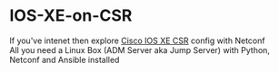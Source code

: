 # IOS-XE-on-CSR
If you've intenet then explore [Cisco IOS XE CSR](https://devnetsandbox.cisco.com/RM/Diagram/Index/7b4d4209-a17c-4bc3-9b38-f15184e53a94?diagramType=Topology) config with Netconf<br>
All you need a Linux Box (ADM Server aka Jump Server) with Python, Netconf and Ansible installed<br>

